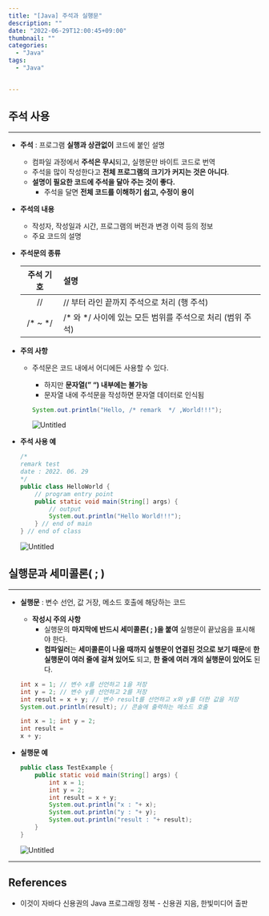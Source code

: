 ```yaml
---
title: "[Java] 주석과 실행문"
description: ""
date: "2022-06-29T12:00:45+09:00"
thumbnail: ""
categories:
  - "Java"
tags:
  - "Java"


---
```

<!--more-->

## 주석 사용

---

- **주석** : 프로그램 **실행과 상관없이** 코드에 붙인 설명
    - 컴파일 과정에서 **주석은 무시**되고, 실행문만 바이트 코드로 번역
    - 주석을 많이 작성한다고 **전체 프로그램의 크기가 커지는 것은 아니다**.
    - **설명이 필요한 코드에 주석을 달아 주는 것이 좋다.**
        - 주석을 달면 **전체 코드를 이해하기 쉽고, 수정이 용이**

- **주석의 내용**
    - 작성자, 작성일과 시간, 프로그램의 버전과 변경 이력 등의 정보
    - 주요 코드의 설명

- **주석문의 종류**
    
    
    | 주석 기호 | 설명 |
    | :---: | :--- |
    | // | // 부터 라인 끝까지 주석으로 처리 (행 주석) |
    | /* ~ */ | /* 와 */ 사이에 있는 모든 범위를 주석으로 처리 (범위 주석) |
- **주의 사항**
    - 주석문은 코드 내에서 어디에든 사용할 수 있다.
        - 하지만 **문자열(” “) 내부에는 불가능**
        - 문자열 내에 주석문을 작성하면 문자열 데이터로 인식됨
        
        ```java
        System.out.println("Hello, /* remark  */ ,World!!!");
        ```
        
        ![Untitled](/images/lang_java/start/주석과_실행문/Untitled.png)
        

- **주석 사용 예**
    
    ```java
    /*
    remark test
    date : 2022. 06. 29
    */
    public class HelloWorld {
    	// program entry point
    	public static void main(String[] args) {
    		// output
    		System.out.println("Hello World!!!");
    	} // end of main
    } // end of class
    ```
    
    ![Untitled](/images/lang_java/start/주석과_실행문/Untitled%201.png)
    

## 실행문과 세미콜론( ; )

---

- **실행문** : 변수 선언, 값 거장, 메소드 호출에 해당하는 코드
    - **작성시 주의 사항**
        - 실행문의 **마지막에 반드시 세미콜론( ; )을 붙여** 실행문이 끝났음을 표시해야 한다.
        - **컴파일러**는 **세미콜론이 나올 때까지 실행문이 연결된 것으로 보기 때문**에 **한 실행문이 여러 줄에 걸쳐 있어도** 되고, **한 줄에 여러 개의 실행문이 있어도** 된다.
    
    ```java
    int x = 1; // 변수 x를 선언하고 1을 저장
    int y = 2; // 변수 y를 선언하고 2를 저장
    int result = x + y; // 변수 result를 선언하고 x와 y를 더한 값을 저장
    System.out.println(result); // 콘솔에 출력하는 메소드 호출
    
    int x = 1; int y = 2;
    int result = 
    x + y;
    ```
    
- **실행문 예**
    
    ```java
    public class TestExample {
    	public static void main(String[] args) {
    		int x = 1; 
    		int y = 2; 
    		int result = x + y; 
    		System.out.println("x : "+ x); 
    		System.out.println("y : "+ y);
    		System.out.println("result : "+ result);
    	}
    }
    ```
    
    ![Untitled](/images/lang_java/start/주석과_실행문/Untitled%202.png)
    

---

## References

- 이것이 자바다 신용권의 Java 프로그래밍 정복 - 신용권 지음, 한빛미디어 출판